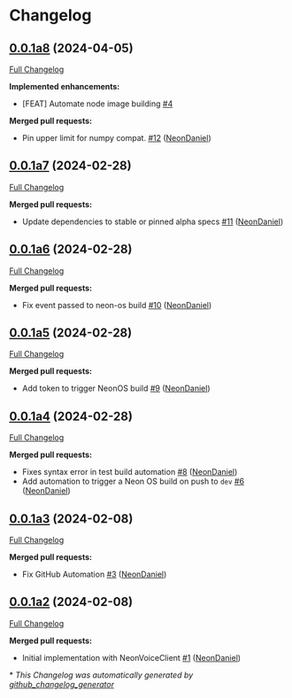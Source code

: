 # Changelog

## [0.0.1a8](https://github.com/NeonGeckoCom/neon-nodes/tree/0.0.1a8) (2024-04-05)

[Full Changelog](https://github.com/NeonGeckoCom/neon-nodes/compare/0.0.1a7...0.0.1a8)

**Implemented enhancements:**

- \[FEAT\] Automate node image building [\#4](https://github.com/NeonGeckoCom/neon-nodes/issues/4)

**Merged pull requests:**

- Pin upper limit for numpy compat. [\#12](https://github.com/NeonGeckoCom/neon-nodes/pull/12) ([NeonDaniel](https://github.com/NeonDaniel))

## [0.0.1a7](https://github.com/NeonGeckoCom/neon-nodes/tree/0.0.1a7) (2024-02-28)

[Full Changelog](https://github.com/NeonGeckoCom/neon-nodes/compare/0.0.1a6...0.0.1a7)

**Merged pull requests:**

- Update dependencies to stable or pinned alpha specs [\#11](https://github.com/NeonGeckoCom/neon-nodes/pull/11) ([NeonDaniel](https://github.com/NeonDaniel))

## [0.0.1a6](https://github.com/NeonGeckoCom/neon-nodes/tree/0.0.1a6) (2024-02-28)

[Full Changelog](https://github.com/NeonGeckoCom/neon-nodes/compare/0.0.1a5...0.0.1a6)

**Merged pull requests:**

- Fix event passed to neon-os build [\#10](https://github.com/NeonGeckoCom/neon-nodes/pull/10) ([NeonDaniel](https://github.com/NeonDaniel))

## [0.0.1a5](https://github.com/NeonGeckoCom/neon-nodes/tree/0.0.1a5) (2024-02-28)

[Full Changelog](https://github.com/NeonGeckoCom/neon-nodes/compare/0.0.1a4...0.0.1a5)

**Merged pull requests:**

- Add token to trigger NeonOS build [\#9](https://github.com/NeonGeckoCom/neon-nodes/pull/9) ([NeonDaniel](https://github.com/NeonDaniel))

## [0.0.1a4](https://github.com/NeonGeckoCom/neon-nodes/tree/0.0.1a4) (2024-02-28)

[Full Changelog](https://github.com/NeonGeckoCom/neon-nodes/compare/0.0.1a3...0.0.1a4)

**Merged pull requests:**

- Fixes syntax error in test build automation [\#8](https://github.com/NeonGeckoCom/neon-nodes/pull/8) ([NeonDaniel](https://github.com/NeonDaniel))
- Add automation to trigger a Neon OS build on push to `dev` [\#6](https://github.com/NeonGeckoCom/neon-nodes/pull/6) ([NeonDaniel](https://github.com/NeonDaniel))

## [0.0.1a3](https://github.com/NeonGeckoCom/neon-nodes/tree/0.0.1a3) (2024-02-08)

[Full Changelog](https://github.com/NeonGeckoCom/neon-nodes/compare/0.0.1a2...0.0.1a3)

**Merged pull requests:**

- Fix GitHub Automation [\#3](https://github.com/NeonGeckoCom/neon-nodes/pull/3) ([NeonDaniel](https://github.com/NeonDaniel))

## [0.0.1a2](https://github.com/NeonGeckoCom/neon-nodes/tree/0.0.1a2) (2024-02-08)

[Full Changelog](https://github.com/NeonGeckoCom/neon-nodes/compare/3b96078f255fadc0071181acf1b1a4a041b1fa24...0.0.1a2)

**Merged pull requests:**

- Initial implementation with NeonVoiceClient [\#1](https://github.com/NeonGeckoCom/neon-nodes/pull/1) ([NeonDaniel](https://github.com/NeonDaniel))



\* *This Changelog was automatically generated by [github_changelog_generator](https://github.com/github-changelog-generator/github-changelog-generator)*
